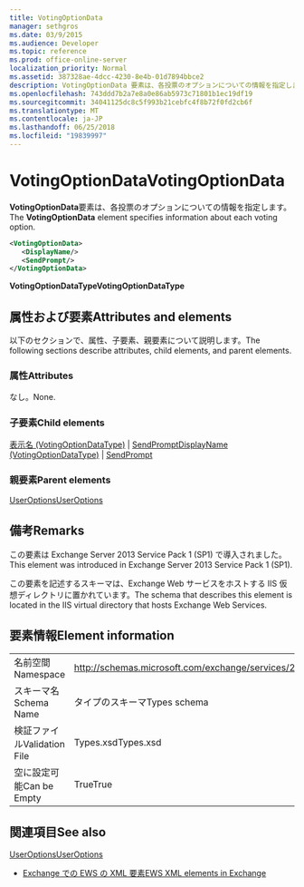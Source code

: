 ```yaml
---
title: VotingOptionData
manager: sethgros
ms.date: 03/9/2015
ms.audience: Developer
ms.topic: reference
ms.prod: office-online-server
localization_priority: Normal
ms.assetid: 387328ae-4dcc-4230-8e4b-01d7894bbce2
description: VotingOptionData 要素は、各投票のオプションについての情報を指定します。
ms.openlocfilehash: 743ddd7b2a7e8a0e86ab5973c71801b1ec19df19
ms.sourcegitcommit: 34041125dc8c5f993b21cebfc4f8b72f0fd2cb6f
ms.translationtype: MT
ms.contentlocale: ja-JP
ms.lasthandoff: 06/25/2018
ms.locfileid: "19839997"
---
```

# <a name="votingoptiondata"></a><span data-ttu-id="dd22f-103">VotingOptionData</span><span class="sxs-lookup"><span data-stu-id="dd22f-103">VotingOptionData</span></span>

<span data-ttu-id="dd22f-104">**VotingOptionData**要素は、各投票のオプションについての情報を指定します。</span><span class="sxs-lookup"><span data-stu-id="dd22f-104">The **VotingOptionData** element specifies information about each voting option.</span></span> 
  
```XML
<VotingOptionData>
   <DisplayName/>
   <SendPrompt/>
</VotingOptionData>
```

 <span data-ttu-id="dd22f-105">**VotingOptionDataType**</span><span class="sxs-lookup"><span data-stu-id="dd22f-105">**VotingOptionDataType**</span></span>
## <a name="attributes-and-elements"></a><span data-ttu-id="dd22f-106">属性および要素</span><span class="sxs-lookup"><span data-stu-id="dd22f-106">Attributes and elements</span></span>

<span data-ttu-id="dd22f-107">以下のセクションで、属性、子要素、親要素について説明します。</span><span class="sxs-lookup"><span data-stu-id="dd22f-107">The following sections describe attributes, child elements, and parent elements.</span></span>
  
### <a name="attributes"></a><span data-ttu-id="dd22f-108">属性</span><span class="sxs-lookup"><span data-stu-id="dd22f-108">Attributes</span></span>

<span data-ttu-id="dd22f-109">なし。</span><span class="sxs-lookup"><span data-stu-id="dd22f-109">None.</span></span>
  
### <a name="child-elements"></a><span data-ttu-id="dd22f-110">子要素</span><span class="sxs-lookup"><span data-stu-id="dd22f-110">Child elements</span></span>

<span data-ttu-id="dd22f-111">[表示名 (VotingOptionDataType)](displayname-votingoptiondatatype.md) | [SendPrompt](sendprompt.md)</span><span class="sxs-lookup"><span data-stu-id="dd22f-111">[DisplayName (VotingOptionDataType)](displayname-votingoptiondatatype.md) | [SendPrompt](sendprompt.md)</span></span>
  
### <a name="parent-elements"></a><span data-ttu-id="dd22f-112">親要素</span><span class="sxs-lookup"><span data-stu-id="dd22f-112">Parent elements</span></span>

[<span data-ttu-id="dd22f-113">UserOptions</span><span class="sxs-lookup"><span data-stu-id="dd22f-113">UserOptions</span></span>](useroptions.md)
  
## <a name="remarks"></a><span data-ttu-id="dd22f-114">備考</span><span class="sxs-lookup"><span data-stu-id="dd22f-114">Remarks</span></span>

<span data-ttu-id="dd22f-115">この要素は Exchange Server 2013 Service Pack 1 (SP1) で導入されました。</span><span class="sxs-lookup"><span data-stu-id="dd22f-115">This element was introduced in Exchange Server 2013 Service Pack 1 (SP1).</span></span>
  
<span data-ttu-id="dd22f-116">この要素を記述するスキーマは、Exchange Web サービスをホストする IIS 仮想ディレクトリに置かれています。</span><span class="sxs-lookup"><span data-stu-id="dd22f-116">The schema that describes this element is located in the IIS virtual directory that hosts Exchange Web Services.</span></span>
  
## <a name="element-information"></a><span data-ttu-id="dd22f-117">要素情報</span><span class="sxs-lookup"><span data-stu-id="dd22f-117">Element information</span></span>

|||
|:-----|:-----|
|<span data-ttu-id="dd22f-118">名前空間</span><span class="sxs-lookup"><span data-stu-id="dd22f-118">Namespace</span></span>  <br/> |http://schemas.microsoft.com/exchange/services/2006/types  <br/> |
|<span data-ttu-id="dd22f-119">スキーマ名</span><span class="sxs-lookup"><span data-stu-id="dd22f-119">Schema Name</span></span>  <br/> |<span data-ttu-id="dd22f-120">タイプのスキーマ</span><span class="sxs-lookup"><span data-stu-id="dd22f-120">Types schema</span></span>  <br/> |
|<span data-ttu-id="dd22f-121">検証ファイル</span><span class="sxs-lookup"><span data-stu-id="dd22f-121">Validation File</span></span>  <br/> |<span data-ttu-id="dd22f-122">Types.xsd</span><span class="sxs-lookup"><span data-stu-id="dd22f-122">Types.xsd</span></span>  <br/> |
|<span data-ttu-id="dd22f-123">空に設定可能</span><span class="sxs-lookup"><span data-stu-id="dd22f-123">Can be Empty</span></span>  <br/> |<span data-ttu-id="dd22f-124">True</span><span class="sxs-lookup"><span data-stu-id="dd22f-124">True</span></span>  <br/> |
   
## <a name="see-also"></a><span data-ttu-id="dd22f-125">関連項目</span><span class="sxs-lookup"><span data-stu-id="dd22f-125">See also</span></span>



[<span data-ttu-id="dd22f-126">UserOptions</span><span class="sxs-lookup"><span data-stu-id="dd22f-126">UserOptions</span></span>](useroptions.md)


- [<span data-ttu-id="dd22f-127">Exchange での EWS の XML 要素</span><span class="sxs-lookup"><span data-stu-id="dd22f-127">EWS XML elements in Exchange</span></span>](ews-xml-elements-in-exchange.md)

